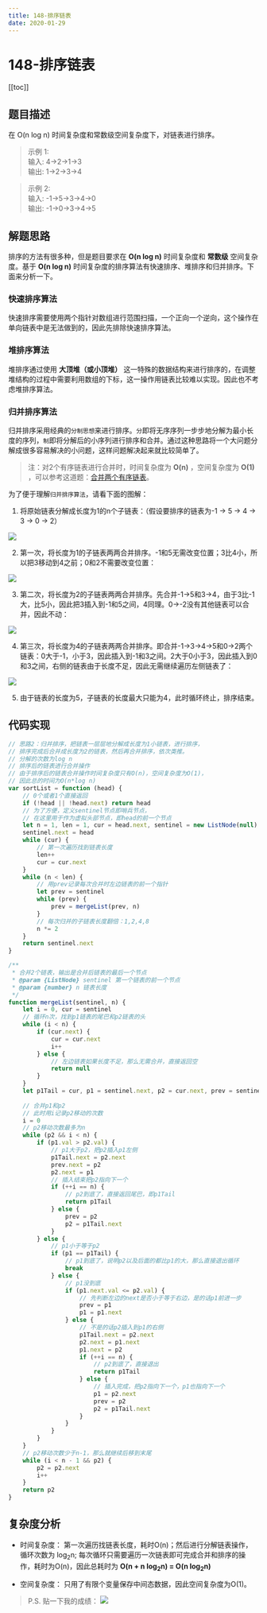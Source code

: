 ```yaml
---
title: 148-排序链表
date: 2020-01-29
---
```

# 148-排序链表
[[toc]]

## 题目描述
在 O(n log n) 时间复杂度和常数级空间复杂度下，对链表进行排序。


>示例 1:</br>
输入: 4->2->1->3</br>
输出: 1->2->3->4

>示例 2:</br>
输入: -1->5->3->4->0</br>
输出: -1->0->3->4->5

## 解题思路
排序的方法有很多种，但是题目要求在 **O(n log n)** 时间复杂度和 **常数级** 空间复杂度。基于 **O(n log n)** 时间复杂度的排序算法有快速排序、堆排序和归并排序。下面来分析一下。

### 快速排序算法
快速排序需要使用两个指针对数组进行范围扫描，一个正向一个逆向，这个操作在单向链表中是无法做到的，因此先排除快速排序算法。

### 堆排序算法
堆排序通过使用 **大顶堆（或小顶堆）** 这一特殊的数据结构来进行排序的，在调整堆结构的过程中需要利用数组的下标，这一操作用链表比较难以实现。因此也不考虑堆排序算法。

### 归并排序算法
归并排序采用经典的`分制思想`来进行排序。`分`即将无序序列一步步地分解为最小长度的序列，`制`即将分解后的小序列进行排序和合并。通过这种思路将一个大问题分解成很多容易解决的小问题，这样问题解决起来就比较简单了。

> 注：对2个有序链表进行合并时，时间复杂度为 **O(n)** ，空间复杂度为 **O(1)** ，可以参考这道题：[合并两个有序链表](https://leetcode-cn.com/problems/merge-two-sorted-lists)。

为了便于理解`归并排序算法`，请看下面的图解：

1. 将原始链表分解成长度为1的n个子链表：（假设要排序的链表为-1 -> 5 -> 4 -> 3 -> 0 -> 2）

![](./images/2020-01-29-18-04-07.png)

2. 第一次，将长度为1的子链表两两合并排序。-1和5无需改变位置；3比4小，所以把3移动到4之前；0和2不需要改变位置：

![](./images/2020-01-29-18-03-40.png)

3. 第二次，将长度为2的子链表两两合并排序。先合并-1->5和3->4，由于3比-1大，比5小，因此把3插入到-1和5之间，4同理。0->-2没有其他链表可以合并，因此不动：

![](./images/2020-01-29-18-06-27.png)

4. 第三次，将长度为4的子链表两两合并排序。即合并-1->3->4->5和0->2两个链表：0大于-1，小于3，因此插入到-1和3之间。2大于0小于3，因此插入到0和3之间，右侧的链表由于长度不足，因此无需继续遍历左侧链表了：

![](./images/2020-01-29-18-09-04.png)

5. 由于链表的长度为5，子链表的长度最大只能为4，此时循环终止，排序结束。

## 代码实现
```javascript
// 思路2：归并排序，把链表一层层地分解成长度为1小链表，进行排序，
// 排序完成后合并成长度为2的链表，然后再合并排序，依次类推。
// 分解的次数为log n
// 排序后的链表进行合并操作
// 由于排序后的链表合并操作时间复杂度只有O(n)，空间复杂度为O(1)，
// 因此总的时间为O(n*log n)
var sortList = function (head) {
    // 0个或者1个直接返回
    if (!head || !head.next) return head
    // 为了方便，定义sentinel节点即哨兵节点，
    // 在这里用于作为虚拟头部节点，即head的前一个节点
    let n = 1, len = 1, cur = head.next, sentinel = new ListNode(null)
    sentinel.next = head
    while (cur) {
        // 第一次遍历找到链表长度
        len++
        cur = cur.next
    }
    while (n < len) {
        // 用prev记录每次合并时左边链表的前一个指针
        let prev = sentinel
        while (prev) {
            prev = mergeList(prev, n)
        }
        // 每次归并的子链表长度翻倍：1,2,4,8
        n *= 2
    }
    return sentinel.next
}

/**
 * 合并2个链表，输出是合并后链表的最后一个节点
 * @param {ListNode} sentinel 第一个链表的前一个节点
 * @param {number} n 链表长度
 */
function mergeList(sentinel, n) {
    let i = 0, cur = sentinel
    // 循环n次，找到p1链表的尾巴和p2链表的头
    while (i < n) {
        if (cur.next) {
            cur = cur.next
            i++
        } else {
            // 左边链表如果长度不足，那么无需合并，直接返回空
            return null
        }
    }
    let p1Tail = cur, p1 = sentinel.next, p2 = cur.next, prev = sentinel
    
    // 合并p1和p2
    // 此时用i记录p2移动的次数
    i = 0
    // p2移动次数最多为n
    while (p2 && i < n) {
        if (p1.val > p2.val) {
            // p1大于p2，把p2插入p1左侧
            p1Tail.next = p2.next
            prev.next = p2
            p2.next = p1
            // 插入结束把p2指向下一个
            if (++i == n) {
                // p2到底了，直接返回尾巴，即p1Tail
                return p1Tail
            } else {
                prev = p2
                p2 = p1Tail.next
            }
        } else {
            // p1小于等于p2
            if (p1 == p1Tail) {
                // p1到底了，说明p2以及后面的都比p1的大，那么直接退出循环
                break
            } else {
                // p1没到底
                if (p1.next.val <= p2.val) {
                    // 先判断左边的next是否小于等于右边，是的话p1前进一步
                    prev = p1
                    p1 = p1.next
                } else {
                    // 不是的话p2插入到p1的右侧
                    p1Tail.next = p2.next
                    p2.next = p1.next
                    p1.next = p2
                    if (++i == n) {
                        // p2到底了，直接退出
                        return p1Tail
                    } else {
                        // 插入完成，把p2指向下一个，p1也指向下一个
                        p1 = p2.next
                        prev = p2
                        p2 = p1Tail.next
                    }
                }
            }
        }
    }
    // p2移动次数少于n-1，那么就继续后移到末尾
    while (i < n - 1 && p2) {
        p2 = p2.next
        i++
    }
    return p2
}
```

## 复杂度分析
- 时间复杂度：
    第一次遍历找链表长度，耗时O(n)；然后进行分解链表操作，循环次数为 log<sub>2</sub>n; 每次循环只需要遍历一次链表即可完成合并和排序的操作，耗时为O(n)，因此总耗时为 **O(n + n log<sub>2</sub>n) = O(n log<sub>2</sub>n)**

- 空间复杂度：
    只用了有限个变量保存中间态数据，因此空间复杂度为O(1)。

>P.S. 贴一下我的成绩：
![](./images/2020-01-29-18-21-03.png)